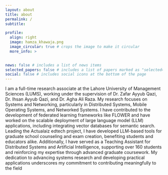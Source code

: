 ```yaml
---
layout: about
title: about
permalink: /
subtitle: 

profile:
  align: right
  image: hamza_khawaja.png
  image_circular: true # crops the image to make it circular
  more_info: >
    

news: false # includes a list of news items
selected_papers: false # includes a list of papers marked as "selected={true}"
social: false # includes social icons at the bottom of the page
---
```


<!-- Write your biography here. Tell the world about yourself. Link to your favorite [subreddit](http://reddit.com). You can put a picture in, too. The code is already in, just name your picture `prof_pic.jpg` and put it in the `img/` folder.

Put your address / P.O. box / other info right below your picture. You can also disable any of these elements by editing `profile` property of the YAML header of your `_pages/about.md`. Edit `_bibliography/papers.bib` and Jekyll will render your [publications page](/al-folio/publications/) automatically.

Link to your social media connections, too. This theme is set up to use [Font Awesome icons](https://fontawesome.com/) and [Academicons](https://jpswalsh.github.io/academicons/), like the ones below. Add your Facebook, Twitter, LinkedIn, Google Scholar, or just disable all of them. -->

I am a full-time research associate at the Lahore University of Management Sciences (LUMS), working under the supervision of Dr. Zafar Ayyub Qazi, Dr. Ihsan Ayyub Qazi, and Dr. Agha Ali Raza. My research focuses on Systems and Networking, particularly in Distributed Systems, Mobile Operating Systems, and Networked Systems. I have contributed to the development of federated learning frameworks like FLOWER and have worked on the scalable deployment of large language model (LLM) applications, including integrating vector databases for semantic search. Leading the Actualaiz edtech project, I have developed LLM-based tools for graduate school counseling and exam creation, benefiting students and educators alike. Additionally, I have served as a Teaching Assistant for Distributed Systems and Artificial Intelligence, supporting over 160 students and reinforcing my expertise through advanced graduate coursework. My dedication to advancing systems research and developing practical applications underscores my commitment to contributing meaningfully to the field
